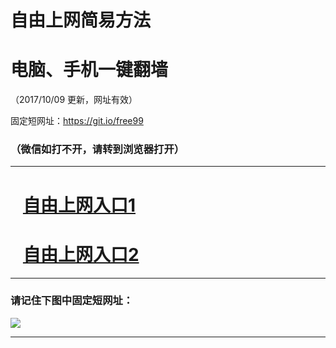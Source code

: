 ﻿# 自由上网简易方法

# 电脑、手机一键翻墙

（2017/10/09 更新，网址有效）

固定短网址：https://git.io/free99

### （微信如打不开，请转到浏览器打开）


***





# &nbsp;&nbsp; <a href="http://ft238428425.fwq-tz-1001.info/fwqtz01.html?t=100900124190 " target="_blank">自由上网入口1</a>
# &nbsp;&nbsp; <a href="http://ft1798530675.fwq-tz-1002.info/fwqtz02.html?t=100900127304 " target="_blank">自由上网入口2</a>
***

### 请记住下图中固定短网址：

<img src="https://s3-us-west-2.amazonaws.com/fwq-1001/yjfq-20170905okok.png" /> 


***

